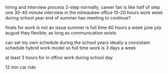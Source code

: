 hiring and interview process
2-step normally,
career fair is like half of step one
30-40 minute interview in the milwaukee office
10-20 hours work week during school year
end of summer has meeting to continue?

finals for work is not an issue
summer is full time 40 hours a week june july august
they flexible, as long as communication exists

can set my own schedule during the school years
ideally a consistant schedule
hybrid work model so full time work is 3 days a week

at least 3 hours for in office work during school day

12 min car ride